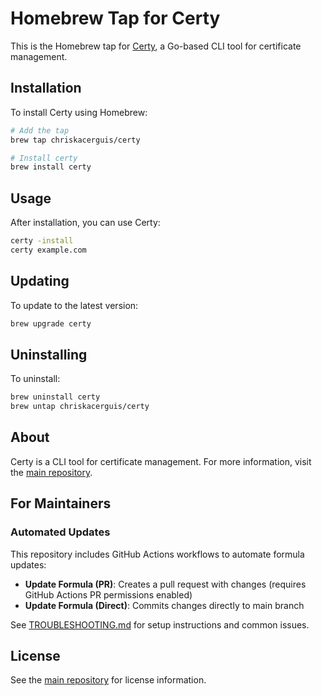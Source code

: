 # Homebrew Tap for Certy

This is the Homebrew tap for [Certy](https://github.com/chriskacerguis/certy), a Go-based CLI tool for certificate management.

## Installation

To install Certy using Homebrew:

```bash
# Add the tap
brew tap chriskacerguis/certy

# Install certy
brew install certy
```

## Usage

After installation, you can use Certy:

```bash
certy -install
certy example.com
```

## Updating

To update to the latest version:

```bash
brew upgrade certy
```

## Uninstalling

To uninstall:

```bash
brew uninstall certy
brew untap chriskacerguis/certy
```

## About

Certy is a CLI tool for certificate management. For more information, visit the [main repository](https://github.com/chriskacerguis/certy).

## For Maintainers

### Automated Updates

This repository includes GitHub Actions workflows to automate formula updates:

- **Update Formula (PR)**: Creates a pull request with changes (requires GitHub Actions PR permissions enabled)
- **Update Formula (Direct)**: Commits changes directly to main branch

See [TROUBLESHOOTING.md](TROUBLESHOOTING.md) for setup instructions and common issues.

## License

See the [main repository](https://github.com/chriskacerguis/certy) for license information.
